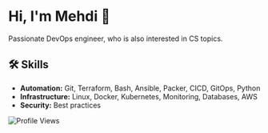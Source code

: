 <link rel="stylesheet" href="https://cdnjs.cloudflare.com/ajax/libs/font-awesome/6.0.0-beta3/css/all.min.css">

# Hi, I'm Mehdi 👋

Passionate DevOps engineer, who is also interested in CS topics.

## 🛠 Skills

- **Automation:** Git, Terraform, Bash, Ansible, Packer, CICD, GitOps, Python
- **Infrastructure:** Linux, Docker, Kubernetes, Monitoring, Databases, AWS
- **Security:** Best practices

![Profile Views](https://komarev.com/ghpvc/?username=memor24&color=blue)
